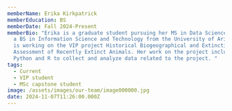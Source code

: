 ```yaml
---
memberName: Erika Kirkpatrick
memberEducation: BS
memberDate: Fall 2024-Present
memberBio: "Erika is a graduate student pursuing her MS in Data Science, she has
  a BS in Information Science and Technology from the University of Arizona. She
  is working on the VIP project Historical Biogeographical and Extinction Risk
  Assessment of Recently Extinct Animals. Her work on the project includes using
  Python and R to collect and analyze data related to the project. "
tags:
  - Current
  - VIP student
  - MSc capstone student
image: /assets/images/our-team/image000000.jpg
date: 2024-11-07T11:26:00.000Z
---
```

